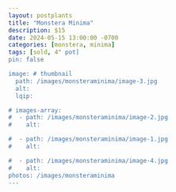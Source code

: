 ```yaml
---
layout: postplants
title: "Monstera Minima"
description: $15
date: 2024-05-15 13:00:00 -0700
categories: [monstera, minima]
tags: [sold, 4" pot]
pin: false

image: # thumbnail
  path: /images/monsteraminima/image-3.jpg
  alt:
  lqip:

# images-array:
#  - path: /images/monsteraminima/image-2.jpg
#    alt: 

#  - path: /images/monsteraminima/image-1.jpg
#    alt: 

#  - path: /images/monsteraminima/image-4.jpg
#    alt: 
photos: /images/monsteraminima
---
```


